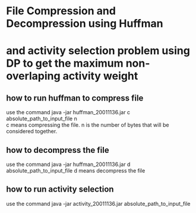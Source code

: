 # File Compression and Decompression using Huffman
# and activity selection problem using DP to get the maximum non-overlaping activity weight

## how to run huffman to compress file
use the command
java -jar huffman_20011136.jar c absolute_path_to_input_file n  
c means compressing the file.
n is the number of bytes that will be considered together.

## how to decompress the file
use the command
java -jar huffman_20011136.jar d absolute_path_to_input_file
d means decompress the file

## how to run activity selection
use the command
java -jar activity_20011136.jar absolute_path_to_input_file
 

